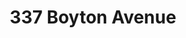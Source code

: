 ---
title: 337 Boyton Avenue
address: 337 Boynton Ave, San Jose, CA 95117
developer: Palladium Development
municipality: San Jose
units: 10
phase: Under Review
permits:
    PRE24-360:
        status: Complete
        initial_date: 2024-12-06
        final_date: 2025-01-23
        apn: [30326074]
        address: 337 Boynton Ave, San Jose, CA 95117
        description: Focused Preliminary Review for utilizing SB 684 to streamline the process of the construction of a 10-unit residential development on a 0.45-acre site.
        names: Lucrezia DeLeon w/ Palladium Development LLC; Boyton Ave LLC; Bobak Ohadi;
geometry: [37.322186203408414, -121.96671150870029]
published: True
---